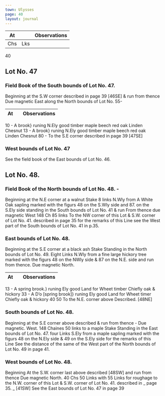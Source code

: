 ```yaml
---
town: Ulysses
page: 40
layout: journal
---
```


| At |    | Observations |
| -- | -- | ------------ |
| Chs | Lks | |

40

## Lot No. 47

### Field Book of the South bounds of Lot No. 47.

Beginning at the S.W corner described in page 39 [46SE] & run from thence Due magnetic East along the North bounds of Lot No. 55-

| At |    | Observations |
| -- | -- | ------------ |
10  -  A brook}  runing N.Ely good timber maple beech red oak Linden Chesnut
13  -  A brook}  runing N.Ely good timber maple beech red oak Linden Chesnut
80  -  To the S.E corner described in page 39 [47SE]

### West bounds of Lot No. 47

See the field book of the East bounds of Lot No. 46.

## Lot No. 48.

### Field Book of the North bounds of Lot No. 48. -

Beginning at the N.E corner at a walnut Stake 8 links N.Wly from A White Oak sapling marked with the figurs 48 on the S.Wly side and 87. on the S.Ely side standing in the South bounds of Lot No. 41 & run From thence due magnetic West 148 Ch 85 links To the NW corner of this Lot & S.W. corner of Lot No. 41. described in page 35 for the remarks of this Line see the West part of the South bounds of Lot No. 41 in p.35.

### East bounds of Lot No. 48.

Beginning at the S.E corner at a black ash Stake Standing in the North bounds of Lot No. 49. Eight Links N.Wly from a fine large hickory tree marked with the figurs 48 on the NWly side & 87 on the N.E. side and run from thence. Due magnetic North.

| At |    | Observations |
| -- | -- | ------------ |
13  -  A spring brook.} runing Ely good Land for Wheet timber Chiefly oak & hickory
33  -  A D’o [spring brook]} runing Ely good Land for Wheet timer Chiefly oak &
hickory
40  50  To the N.E. corner above Described. [48NE]

### South bounds of Lot No. 48.

Beginning at the S.E corner above described & run from thence - Due magnetic. West. 148 Chaines 50 links to a maple Stake Standing in the East bounds of Lot No. 47. four Links S.Ely from a maple sapling marked with the figurs 48 on the N.Ely side & 49 on the S.Ely side for the remarks of this Line See the distance of the same of the West part of the North bounds of Lot No. 49 in page 41.

### West bounds of Lot No. 48.

Beginning At the S.W. corner last above described [48SW] and run from thence Due magnetic North. 40 Chs 50 Links with 55 Links for roughage to the N.W. corner of this Lot & S.W. corner of Lot No. 41. described in _ page 35. _  [41SW] See the East bounds of Lot No. 47 in page 39 